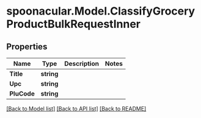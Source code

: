 # spoonacular.Model.ClassifyGroceryProductBulkRequestInner

## Properties

Name | Type | Description | Notes
------------ | ------------- | ------------- | -------------
**Title** | **string** |  | 
**Upc** | **string** |  | 
**PluCode** | **string** |  | 

[[Back to Model list]](../README.md#documentation-for-models) [[Back to API list]](../README.md#documentation-for-api-endpoints) [[Back to README]](../README.md)

